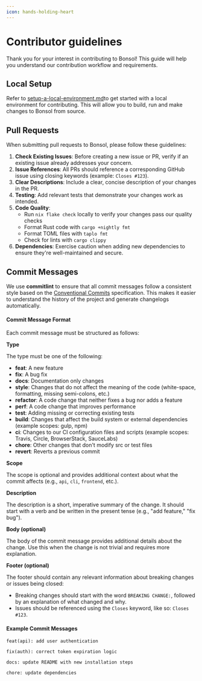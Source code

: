 ```yaml
---
icon: hands-holding-heart
---
```


# Contributor guidelines

Thank you for your interest in contributing to Bonsol! This guide will help you understand our contribution workflow and requirements.

## Local Setup

Refer to [setup-a-local-environment.md](../developers/setup-a-local-environment.md "mention")to get started with a local environment for contributing. This will allow you to build, run and make changes to Bonsol from source.&#x20;

## Pull Requests

When submitting pull requests to Bonsol, please follow these guidelines:

1. **Check Existing Issues**: Before creating a new issue or PR, verify if an existing issue already addresses your concern.
2. **Issue References**: All PRs should reference a corresponding GitHub issue using closing keywords (example: `Closes #123`).
3. **Clear Descriptions**: Include a clear, concise description of your changes in the PR.
4. **Testing**: Add relevant tests that demonstrate your changes work as intended.
5. **Code Quality**:
   * Run `nix flake check` locally to verify your changes pass our quality checks
   * Format Rust code with `cargo +nightly fmt`
   * Format TOML files with `taplo fmt`
   * Check for lints with `cargo clippy`
6. **Dependencies**: Exercise caution when adding new dependencies to ensure they're well-maintained and secure.

## Commit Messages <a href="#commit-message-guidelines" id="commit-message-guidelines"></a>

We use **commitlint** to ensure that all commit messages follow a consistent style based on the [Conventional Commits](https://www.conventionalcommits.org) specification. This makes it easier to understand the history of the project and generate changelogs automatically.

#### Commit Message Format <a href="#commit-message-format" id="commit-message-format"></a>

Each commit message must be structured as follows:

**Type**

The type must be one of the following:

* **feat**: A new feature
* **fix**: A bug fix
* **docs**: Documentation only changes
* **style**: Changes that do not affect the meaning of the code (white-space, formatting, missing semi-colons, etc.)
* **refactor**: A code change that neither fixes a bug nor adds a feature
* **perf**: A code change that improves performance
* **test**: Adding missing or correcting existing tests
* **build**: Changes that affect the build system or external dependencies (example scopes: gulp, npm)
* **ci**: Changes to our CI configuration files and scripts (example scopes: Travis, Circle, BrowserStack, SauceLabs)
* **chore**: Other changes that don't modify src or test files
* **revert**: Reverts a previous commit

**Scope**

The scope is optional and provides additional context about what the commit affects (e.g., `api`, `cli`, `frontend`, etc.).

**Description**

The description is a short, imperative summary of the change. It should start with a verb and be written in the present tense (e.g., "add feature," "fix bug").

**Body (optional)**

The body of the commit message provides additional details about the change. Use this when the change is not trivial and requires more explanation.

**Footer (optional)**

The footer should contain any relevant information about breaking changes or issues being closed:

* Breaking changes should start with the word `BREAKING CHANGE:`, followed by an explanation of what changed and why.
* Issues should be referenced using the `Closes` keyword, like so: `Closes #123`.

#### Example Commit Messages <a href="#example-commit-messages" id="example-commit-messages"></a>

```
feat(api): add user authentication
```

```
fix(auth): correct token expiration logic
```

```
docs: update README with new installation steps
```

```
chore: update dependencies
```
